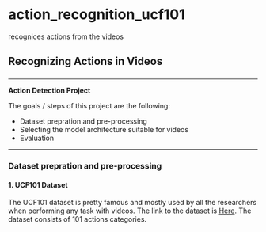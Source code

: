 # action_recognition_ucf101
recognices actions from the videos 

## Recognizing Actions in Videos
### 

---

**Action Detection Project**

The goals / steps of this project are the following:

* Dataset prepration and pre-processing
* Selecting the model architecture suitable for videos
* Evaluation


---

### Dataset prepration and pre-processing

#### 1. UCF101 Dataset

The UCF101 dataset is pretty famous and mostly used by all the researchers when performing any task with videos. The link to the dataset is [Here](https://www.crcv.ucf.edu/research/data-sets/ucf101/). The dataset consists of 101 actions categories. 

